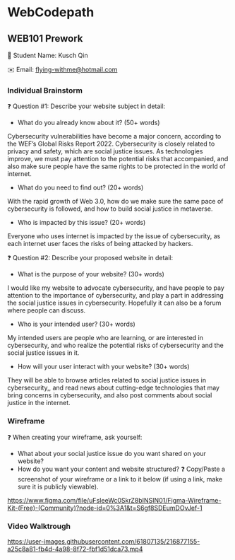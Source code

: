 # WebCodepath

## WEB101 Prework

👤 Student Name: Kusch Qin

✉️ Email: flying-withme@hotmail.com

### Individual Brainstorm
❓ Question #1:  Describe your website subject in detail:

- What do you already know about it? (50+ words)

Cybersecurity vulnerabilities have become a major concern, according to the WEF’s Global Risks Report 2022. Cybersecurity is closely related to privacy and safety, which are social justice issues. As technologies improve, we must pay attention to the potential risks that accompanied, and also make sure people have the same rights to be protected in the world of internet. 


- What do you need to find out? (20+ words)

With the rapid growth of Web 3.0, how do we make sure the same pace of cybersecurity is followed, and how to build social justice in metaverse.


- Who is impacted by this issue? (20+ words)

Everyone who uses internet is impacted by the issue of cybersecurity, as each internet user faces the risks of being attacked by hackers. 


❓ Question #2: Describe your proposed website in detail:

- What is the purpose of your website? (30+ words)

I would like my website to advocate cybersecurity, and have people to pay attention to the importance of cybersecurity, and play a part in addressing the social justice issues in cybersecurity. Hopefully it can also be a forum where people can discuss. 


- Who is your intended user? (30+ words)

My intended users are people who are learning, or are interested in cybersecurity, and who realize the potential risks of cybersecurity and the social justice issues in it. 


- How will your user interact with your website? (30+ words)

They will be able to browse articles related to social justice issues in cybersecurity,, and read news about cutting-edge technologies that may bring concerns in cybersecurity, and also post comments about social justice in the internet. 




### Wireframe 

❓ When creating your wireframe, ask yourself:
- What about your social justice issue do you want shared on your website?
- How do you want your content and website structured?
❓ Copy/Paste a screenshot of your wireframe or a link to it below (if using a link, make sure it is publicly viewable).

https://www.figma.com/file/uFsIeeWc0SkrZ8bINSIN01/Figma-Wireframe-Kit-(Free)-(Community)?node-id=0%3A1&t=S6gf8SDEumDOvJef-1 

### Video Walktrough



https://user-images.githubusercontent.com/61807135/216877155-a25c8a81-fb4d-4a98-8f72-fbf1d51dca73.mp4


